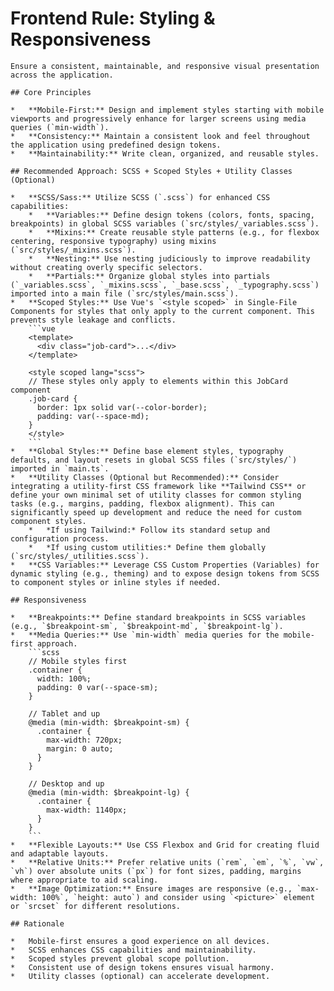 # Frontend Rule: Styling & Responsiveness

    Ensure a consistent, maintainable, and responsive visual presentation across the application.

    ## Core Principles

    *   **Mobile-First:** Design and implement styles starting with mobile viewports and progressively enhance for larger screens using media queries (`min-width`).
    *   **Consistency:** Maintain a consistent look and feel throughout the application using predefined design tokens.
    *   **Maintainability:** Write clean, organized, and reusable styles.

    ## Recommended Approach: SCSS + Scoped Styles + Utility Classes (Optional)

    *   **SCSS/Sass:** Utilize SCSS (`.scss`) for enhanced CSS capabilities:
        *   **Variables:** Define design tokens (colors, fonts, spacing, breakpoints) in global SCSS variables (`src/styles/_variables.scss`).
        *   **Mixins:** Create reusable style patterns (e.g., for flexbox centering, responsive typography) using mixins (`src/styles/_mixins.scss`).
        *   **Nesting:** Use nesting judiciously to improve readability without creating overly specific selectors.
        *   **Partials:** Organize global styles into partials (`_variables.scss`, `_mixins.scss`, `_base.scss`, `_typography.scss`) imported into a main file (`src/styles/main.scss`).
    *   **Scoped Styles:** Use Vue's `<style scoped>` in Single-File Components for styles that only apply to the current component. This prevents style leakage and conflicts.
        ```vue
        <template>
          <div class="job-card">...</div>
        </template>

        <style scoped lang="scss">
        // These styles only apply to elements within this JobCard component
        .job-card {
          border: 1px solid var(--color-border);
          padding: var(--space-md);
        }
        </style>
        ```
    *   **Global Styles:** Define base element styles, typography defaults, and layout resets in global SCSS files (`src/styles/`) imported in `main.ts`.
    *   **Utility Classes (Optional but Recommended):** Consider integrating a utility-first CSS framework like **Tailwind CSS** or define your own minimal set of utility classes for common styling tasks (e.g., margins, padding, flexbox alignment). This can significantly speed up development and reduce the need for custom component styles.
        *   *If using Tailwind:* Follow its standard setup and configuration process.
        *   *If using custom utilities:* Define them globally (`src/styles/_utilities.scss`).
    *   **CSS Variables:** Leverage CSS Custom Properties (Variables) for dynamic styling (e.g., theming) and to expose design tokens from SCSS to component styles or inline styles if needed.

    ## Responsiveness

    *   **Breakpoints:** Define standard breakpoints in SCSS variables (e.g., `$breakpoint-sm`, `$breakpoint-md`, `$breakpoint-lg`).
    *   **Media Queries:** Use `min-width` media queries for the mobile-first approach.
        ```scss
        // Mobile styles first
        .container {
          width: 100%;
          padding: 0 var(--space-sm);
        }

        // Tablet and up
        @media (min-width: $breakpoint-sm) {
          .container {
            max-width: 720px;
            margin: 0 auto;
          }
        }

        // Desktop and up
        @media (min-width: $breakpoint-lg) {
          .container {
            max-width: 1140px;
          }
        }
        ```
    *   **Flexible Layouts:** Use CSS Flexbox and Grid for creating fluid and adaptable layouts.
    *   **Relative Units:** Prefer relative units (`rem`, `em`, `%`, `vw`, `vh`) over absolute units (`px`) for font sizes, padding, margins where appropriate to aid scaling.
    *   **Image Optimization:** Ensure images are responsive (e.g., `max-width: 100%`, `height: auto`) and consider using `<picture>` element or `srcset` for different resolutions.

    ## Rationale

    *   Mobile-first ensures a good experience on all devices.
    *   SCSS enhances CSS capabilities and maintainability.
    *   Scoped styles prevent global scope pollution.
    *   Consistent use of design tokens ensures visual harmony.
    *   Utility classes (optional) can accelerate development. 